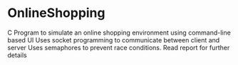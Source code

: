 # OnlineShopping

C Program to simulate an online shopping environment using command-line based UI
Uses socket programming to communicate between client and server
Uses semaphores to prevent race conditions.
Read report for further details
